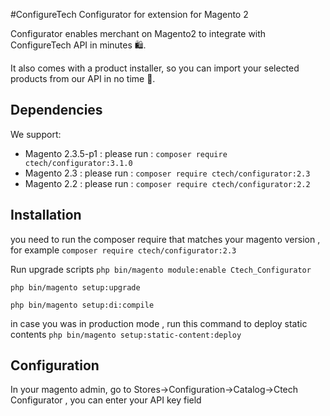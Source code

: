 #ConfigureTech Configurator for extension for Magento 2

Configurator enables merchant on Magento2 to integrate with ConfigureTech API in minutes 🛍️.

It also comes with a product installer, so you can import your selected products from our API in no time 🚀.  

## Dependencies
We support:  
* Magento 2.3.5-p1 : please run  : ```composer require ctech/configurator:3.1.0```
* Magento 2.3 : please run  : ```composer require ctech/configurator:2.3```
* Magento 2.2 : please run  : ```composer require ctech/configurator:2.2```


## Installation
 you need to run the composer require that matches your magento version , for example 
```composer require ctech/configurator:2.3```

Run upgrade scripts
```php bin/magento module:enable Ctech_Configurator```

```php bin/magento setup:upgrade```

```php bin/magento setup:di:compile```

in case you was in production mode , run this command to deploy static contents
```php bin/magento setup:static-content:deploy```

## Configuration

In your magento admin, go to Stores->Configuration->Catalog->Ctech Configurator , you can enter your API key field 
